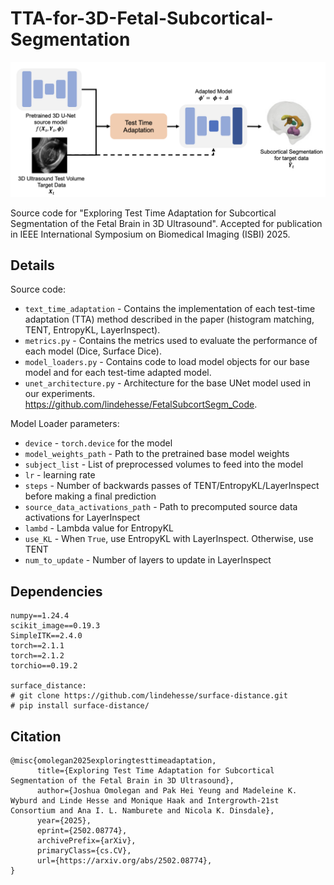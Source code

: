 # TTA-for-3D-Fetal-Subcortical-Segmentation

![GitHub Logo](/figures/TTA_schematic.png)

Source code for "Exploring Test Time Adaptation for Subcortical Segmentation of the Fetal Brain in 3D Ultrasound". Accepted for publication in IEEE International Symposium on Biomedical Imaging (ISBI) 2025.

## Details

Source code:
* `text_time_adaptation` - Contains the implementation of each test-time adaptation (TTA) method described in the paper (histogram matching, TENT, EntropyKL, LayerInspect).
* `metrics.py` - Contains the metrics used to evaluate the performance of each model (Dice, Surface Dice).
* `model_loaders.py` - Contains code to load model objects for our base model and for each test-time adapted model. 
* `unet_architecture.py` - Architecture for the base UNet model used in our experiments. https://github.com/lindehesse/FetalSubcortSegm_Code.

Model Loader parameters:
* `device` - `torch.device` for the model
* `model_weights_path` - Path to the pretrained base model weights
* `subject_list` - List of preprocessed volumes to feed into the model 
* `lr` - learning rate
* `steps` - Number of backwards passes of TENT/EntropyKL/LayerInspect before making a final prediction
* `source_data_activations_path` - Path to precomputed source data activations for LayerInspect
* `lambd` - Lambda value for EntropyKL
* `use_KL` - When `True`, use EntropyKL with LayerInspect. Otherwise, use TENT
* `num_to_update` - Number of layers to update in LayerInspect

## Dependencies
```
numpy==1.24.4
scikit_image==0.19.3
SimpleITK==2.4.0
torch==2.1.1
torch==2.1.2
torchio==0.19.2

surface_distance:
# git clone https://github.com/lindehesse/surface-distance.git
# pip install surface-distance/
```

## Citation

```
@misc{omolegan2025exploringtesttimeadaptation,
      title={Exploring Test Time Adaptation for Subcortical Segmentation of the Fetal Brain in 3D Ultrasound}, 
      author={Joshua Omolegan and Pak Hei Yeung and Madeleine K. Wyburd and Linde Hesse and Monique Haak and Intergrowth-21st Consortium and Ana I. L. Namburete and Nicola K. Dinsdale},
      year={2025},
      eprint={2502.08774},
      archivePrefix={arXiv},
      primaryClass={cs.CV},
      url={https://arxiv.org/abs/2502.08774}, 
}
```
